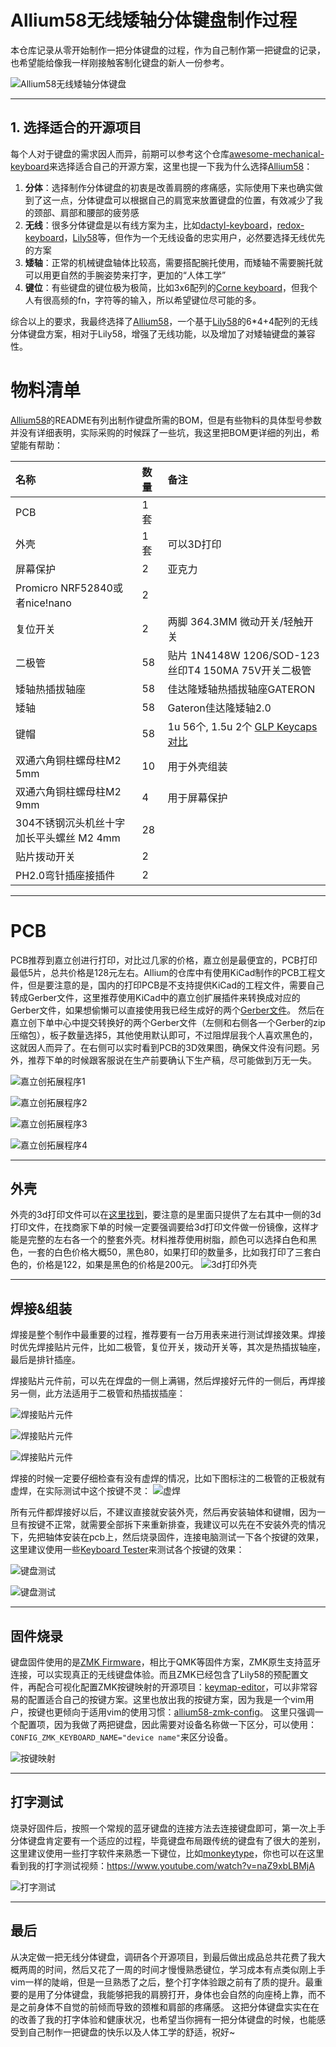 # Allium58无线矮轴分体键盘制作过程

本仓库记录从零开始制作一把分体键盘的过程，作为自己制作第一把键盘的记录，也希望能给像我一样刚接触客制化键盘的新人一份参考。

![Allium58无线矮轴分体键盘](docs/banner.jpg)


---
## 1. 选择适合的开源项目

每个人对于键盘的需求因人而异，前期可以参考这个仓库[awesome-mechanical-keyboard](https://github.com/Keycapsss/awesome-mechanical-keyboard)来选择适合自己的开源方案，这里也提一下我为什么选择[Allium58](https://github.com/beekeeb/Allium58)：
1. **分体**：选择制作分体键盘的初衷是改善肩膀的疼痛感，实际使用下来也确实做到了这一点，分体键盘可以根据自己的肩宽来放置键盘的位置，有效减少了我的颈部、肩部和腰部的疲劳感
2. **无线**：很多分体键盘是以有线方案为主，比如[dactyl-keyboard](https://github.com/tshort/dactyl-keyboard)，[redox-keyboard](https://github.com/mattdibi/redox-keyboard)，[Lily58](https://github.com/kata0510/Lily58)等，但作为一个无线设备的忠实用户，必然要选择无线优先的方案
3. **矮轴**：正常的机械键盘轴体比较高，需要搭配腕托使用，而矮轴不需要腕托就可以用更自然的手腕姿势来打字，更加的“人体工学”
4. **键位**：有些键盘的键位极为极简，比如3x6配列的[Corne keyboard](https://github.com/foostan/crkbd)，但我个人有很高频的fn，字符等的输入，所以希望键位尽可能的多。

综合以上的要求，我最终选择了[Allium58](https://github.com/beekeeb/Allium58)，一个基于[Lily58](https://github.com/kata0510/Lily58)的6*4+4配列的无线分体键盘方案，相对于Lily58，增强了无线功能，以及增加了对矮轴键盘的兼容性。

# 物料清单

[Allium58](https://github.com/beekeeb/Allium58)的README有列出制作键盘所需的BOM，但是有些物料的具体型号参数并没有详细表明，实际采购的时候踩了一些坑，我这里把BOM更详细的列出，希望能有帮助：

| 名称                             | 数量        | 备注                                                                                                                                          |
|:-------------------------------|:----------|:--------------------------------------------------------------------------------------------------------------------------------------------|
| PCB                            | 1套        |                                                                                                                                             |
| 外壳                             | 1套  | 可以3D打印                                                                                                                                      |
| 屏幕保护                           | 2         | 亚克力                                                                                                                                         |
| Promicro NRF52840或者nice!nano   | 2         |                                                                                                                                             |
| 复位开关                           | 2         | 两脚 3*6*4.3MM 微动开关/轻触开关                                                                                                                      |
| 二极管                            | 58        | 贴片 1N4148W 1206/SOD-123 丝印T4 150MA 75V开关二极管                                                                                                 |
| 矮轴热插拔轴座                        | 58        | 佳达隆矮轴热插拔轴座GATERON                                                                                                                           |
| 矮轴                             | 58        | Gateron佳达隆矮轴2.0                                                                                                                             |
| 键帽                             | 58        | 1u 56个, 1.5u 2个 [GLP Keycaps对比](https://showcase.beekeeb.com/the-keycaps-of-gateron-low-profile-key-switches-and-kailh-choc-v1-key-switch/) |
| 双通六角铜柱螺母柱M2 5mm                | 10 | 用于外壳组装                                                                                                                                      |
| 双通六角铜柱螺母柱M2 9mm                | 4  | 用于屏幕保护                                                                                                                                      |
| 304不锈钢沉头机丝十字加长平头螺丝 M2 4mm      | 28 |                                                                                                                                             |
| 贴片拨动开关                         | 2         |                                                                                                                                             |
| PH2.0弯针插座接插件                   | 2         |                                                                                                                                             |

---
# PCB
PCB推荐到嘉立创进行打印，对比过几家的价格，嘉立创是最便宜的，PCB打印最低5片，总共价格是128元左右。Allium的仓库中有使用KiCad制作的PCB工程文件，但是要注意的是，国内的打印PCB是不支持提供KiCad的工程文件，需要自己转成Gerber文件，这里推荐使用KiCad中的嘉立创扩展插件来转换成对应的Gerber文件，如果想偷懒可以直接使用我已经生成好的两个[Gerber文件](./pcb)。
然后在嘉立创下单中心中提交转换好的两个Gerber文件（左侧和右侧各一个Gerber的zip压缩包），板子数量选择5，其他使用默认即可，不过阻焊层我个人喜欢黑色的，这就因人而异了。在右侧可以实时看到PCB的3D效果图，确保文件没有问题。另外，推荐下单的时候跟客服说在生产前要确认下生产稿，尽可能做到万无一失。

![嘉立创拓展程序1](docs/pcb-plugin.png)

![嘉立创拓展程序2](docs/pcb-generate.png)

![嘉立创拓展程序3](docs/pcb-order.png)

![嘉立创拓展程序4](docs/pcb-confirm.png)

---
## 外壳
外壳的3d打印文件可以在[这里找到](https://www.printables.com/model/657755-low-profile-case-for-allium58-glp)，要注意的是里面只提供了左右其中一侧的3d打印文件，在找商家下单的时候一定要强调要给3d打印文件做一份镜像，这样才能是完整的左右各一个的整套外壳。材料推荐使用树脂，颜色可以选择白色和黑色，一套的白色价格大概50，黑色80，如果打印的数量多，比如我打印了三套白色的，价格是122，如果是黑色的价格是200元。
![3d打印外壳](docs/case.png)

---
## 焊接&组装
焊接是整个制作中最重要的过程，推荐要有一台万用表来进行测试焊接效果。焊接时优先焊接贴片元件，比如二极管，复位开关，拨动开关等，其次是热插拔轴座，最后是排针插座。

焊接贴片元件前，可以先在焊盘的一侧上满锡，然后焊接好元件的一侧后，再焊接另一侧，此方法适用于二极管和热插拔插座：

![焊接贴片元件](docs/pcb-smd.jpg)

![焊接贴片元件](docs/pcb-smd2.jpg)

![焊接贴片元件](docs/pcb-smd3.jpg)

焊接的时候一定要仔细检查有没有虚焊的情况，比如下图标注的二极管的正极就有虚焊，在实际测试中这个按键不灵：
![虚焊](docs/pcb-cold-join.jpg)

所有元件都焊接好以后，不建议直接就安装外壳，然后再安装轴体和键帽，因为一旦有按键不正常，就需要全部拆下来重新排查，我建议可以先在不安装外壳的情况下，先把轴体安装在pcb上，然后烧录固件，连接电脑测试一下各个按键的效果，这里建议使用一些[Keyboard Tester](https://www.keyboardtester.com/tester.html)来测试各个按键的效果：

![键盘测试](docs/pcb-keyboard-tester1.jpg)

![键盘测试](docs/pcb-keyboard-tester.png)

---
## 固件烧录

键盘固件使用的是[ZMK Firmware](https://zmk.dev/)，相比于QMK等固件方案，ZMK原生支持蓝牙连接，可以实现真正的无线键盘体验。而且ZMK已经包含了Lily58的预配置文件，再配合可视化配置ZMK按键映射的开源项目：[keymap-editor](https://github.com/nickcoutsos/keymap-editor)，可以非常容易的配置适合自己的按键方案。这里也放出我的按键方案，因为我是一个vim用户，按键也更倾向于适用vim的使用习惯：[allium58-zmk-config](https://github.com/jasonjiaox/allium58-zmk-config)。
这里只强调一个配置项，因为我做了两把键盘，因此需要对设备名称做一下区分，可以使用：`CONFIG_ZMK_KEYBOARD_NAME="device name"`来区分设备。

![按键映射](docs/zmk-keyboard-editor1.png)

---
## 打字测试

烧录好固件后，按照一个常规的蓝牙键盘的连接方法去连接键盘即可，第一次上手分体键盘肯定要有一个适应的过程，毕竟键盘布局跟传统的键盘有了很大的差别，这里建议使用一些打字软件来熟悉一下键位，比如[monkeytype](https://monkeytype.com/)，你也可以在这里看到我的打字测试视频：https://www.youtube.com/watch?v=naZ9xbLBMjA

![打字测试](docs/typing.png)

---
## 最后
从决定做一把无线分体键盘，调研各个开源项目，到最后做出成品总共花费了我大概两周的时间，然后又花了一周的时间才慢慢熟悉键位，学习成本有点类似刚上手vim一样的陡峭，但是一旦熟悉了之后，整个打字体验跟之前有了质的提升。最重要的是用了分体键盘，我能够把我的肩膀打开，身体也会自然的向座椅上靠，而不是之前身体不自觉的前倾而导致的颈椎和肩部的疼痛感。
这把分体键盘实实在在的改善了我的打字体验和健康状况，也希望当你拥有一把分体键盘的时候，也能感受到自己制作一把键盘的快乐以及人体工学的舒适，祝好~
